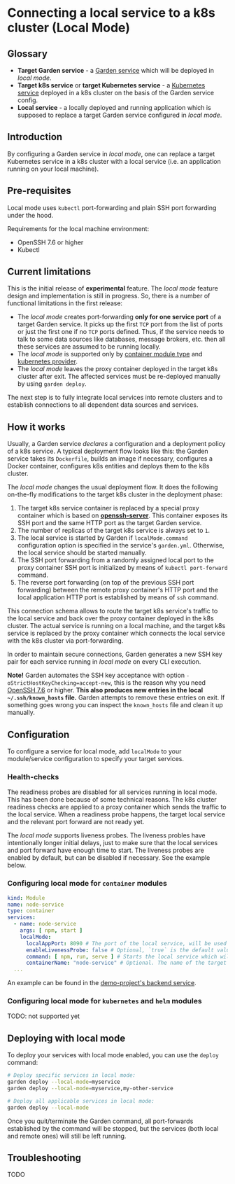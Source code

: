 # Connecting a local service to a k8s cluster (Local Mode)

## Glossary

* **Target Garden service** - a [Garden service](../using-garden/services.md) which will be deployed in _local mode_.
* **Target k8s service** or **target Kubernetes service** -
  a [Kubernetes service](https://kubernetes.io/docs/concepts/services-networking/service/) deployed in a k8s cluster on
  the basis of the Garden service config.
* **Local service** - a locally deployed and running application which is supposed to replace a target Garden service
  configured in _local mode_.

## Introduction

By configuring a Garden service in _local mode_, one can replace a target Kubernetes service in a k8s cluster with a
local service (i.e. an application running on your local machine).

## Pre-requisites

Local mode uses `kubectl` port-forwarding and plain SSH port forwarding under the hood.

Requirements for the local machine environment:

* OpenSSH 7.6 or higher
* Kubectl

## Current limitations

This is the initial release of **experimental** feature. The _local mode_ feature design and implementation is still in
progress. So, there is a number of functional limitations in the first release:

* The _local mode_ creates port-forwarding **only for one service port** of a target Garden service. It picks up the
  first `TCP` port from the list of ports or just the first one if no `TCP` ports defined. Thus, if the service needs to
  talk to some data sources like databases, message brokers, etc. then all these services are assumed to be running
  locally.
* The _local mode_ is supported only by [container module type](./container-modules.md)
  and [kubernetes provider](../reference/providers/kubernetes.md).
* The _local mode_ leaves the proxy container deployed in the target k8s cluster after exit. The affected services must
  be re-deployed manually by using `garden deploy`.

The next step is to fully integrate local services into remote clusters and to establish connections to all dependent
data sources and services.

## How it works

Usually, a Garden service _declares_ a configuration and a deployment policy of a k8s service. A typical deployment flow
looks like this: the Garden service takes its `Dockerfile`, builds an image if necessary, configures a Docker container,
configures k8s entities and deploys them to the k8s cluster.

The _local mode_ changes the usual deployment flow. It does the following on-the-fly modifications to the target k8s
cluster in the deployment phase:

1. The target k8s service container is replaced by a special proxy container which is based
   on **[openssh-server](https://docs.linuxserver.io/images/docker-openssh-server)**. This container exposes its SSH
   port and the same HTTP port as the target Garden service.
2. The number of replicas of the target k8s service is always set to `1`.
3. The local service is started by Garden if `localMode.command` configuration option is specified in the
   service's `garden.yml`. Otherwise, the local service should be started manually.
4. The SSH port forwarding from a randomly assigned local port to the proxy container SSH port is initialized by means
   of `kubectl port-forward` command.
5. The reverse port forwarding (on top of the previous SSH port forwarding) between the remote proxy container's HTTP
   port and the local application HTTP port is established by means of `ssh` command.

This connection schema allows to route the target k8s service's traffic to the local service and back over the proxy
container deployed in the k8s cluster. The actual service is running on a local machine, and the target k8s service is
replaced by the proxy container which connects the local service with the k8s cluster via port-forwarding.

In order to maintain secure connections, Garden generates a new SSH key pair for each service running in _local mode_ on
every CLI execution.

**Note!** Garden automates the SSH key acceptance with option `-oStrictHostKeyChecking=accept-new`, this is the reason
why you need [OpenSSH 7.6](https://www.openssh.com/txt/release-7.6) or higher. **This also produces new entries in the
local `~/.ssh/known_hosts` file.** Garden attempts to remove these entries on exit. If something goes wrong you can
inspect the `known_hosts` file and clean it up manually.

## Configuration

To configure a service for local mode, add `localMode` to your module/service configuration to specify your target
services.

### Health-checks

The readiness probes are disabled for all services running in local mode. This has been done because of some technical
reasons. The k8s cluster readiness checks are applied to a proxy container which sends the traffic to the local service.
When a readiness probe happens, the target local service and the relevant port forward are not ready yet.

The _local mode_ supports liveness probes. The liveness probles have intentionally longer initial delays, just to make
sure that the local services and port forward have enough time to start. The liveness probes are enabled by default, but
can be disabled if necessary. See the example below.

### Configuring local mode for `container` modules

```yaml
kind: Module
name: node-service
type: container
services:
  - name: node-service
    args: [ npm, start ]
    localMode:
      localAppPort: 8090 # The port of the local service, will be used for port-forward setup
      enableLivenessProbe: false # Optional, `true` is the default value. Set it to `false` if you need to disable liveness probes for the local service.
      command: [ npm, run, serve ] # Starts the local service which will replace the target one in the k8s cluster
      containerName: "node-service" # Optional. The name of the target k8s service. It will be inferred automatically if this option is not defined.
  ...
```

An example can be found in the [demo-project's backend service](../../examples/demo-project/backend/garden.yml).

### Configuring local mode for `kubernetes` and `helm` modules

TODO: not supported yet

## Deploying with local mode

To deploy your services with local mode enabled, you can use the `deploy` command:

```sh
# Deploy specific services in local mode:
garden deploy --local-mode=myservice
garden deploy --local-mode=myservice,my-other-service

# Deploy all applicable services in local mode:
garden deploy --local-mode
```

Once you quit/terminate the Garden command, all port-forwards established by the command will be stopped, but the
services (both local and remote ones) will still be left running.

## Troubleshooting

TODO
